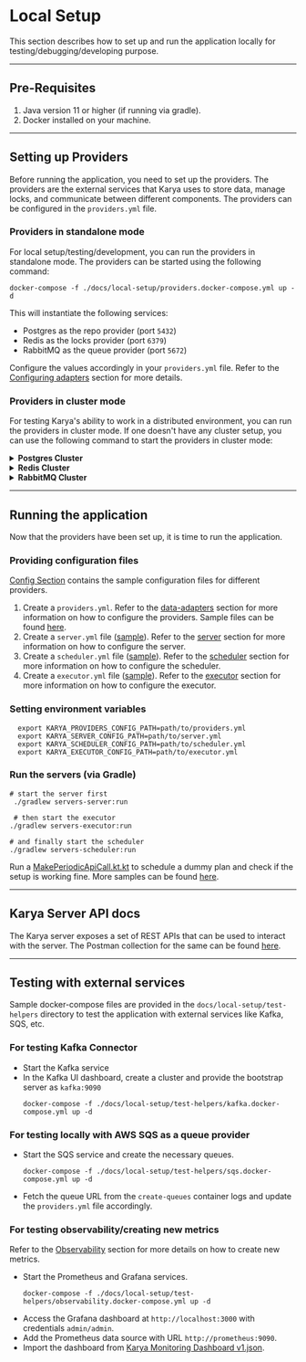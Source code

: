 # Local Setup

This section describes how to set up and run the application locally for testing/debugging/developing purpose.

---

## Pre-Requisites

1. Java version 11 or higher (if running via gradle).
2. Docker installed on your machine.

---

## Setting up Providers

Before running the application, you need to set up the providers. The providers are the external services that Karya uses to store data, manage locks, and communicate between different components. The providers can be configured in the `providers.yml` file.

### Providers in standalone mode

For local setup/testing/development, you can run the providers in standalone mode. The providers can be started using the following command:

```shell
docker-compose -f ./docs/local-setup/providers.docker-compose.yml up -d
```

This will instantiate the following services:
- Postgres as the repo provider (port `5432`)
- Redis as the locks provider (port `6379`)
- RabbitMQ as the queue provider (port `5672`)

Configure the values accordingly in your `providers.yml` file. Refer to the [Configuring adapters](./DATA_ADAPTERS.md#how-to-configure-adapters) section for more details.

### Providers in cluster mode

For testing Karya's ability to work in a distributed environment, you can run the providers in cluster mode. If one doesn't have any cluster setup, you can use the following command to start the providers in cluster mode:

<details>
<summary><strong>Postgres Cluster</strong></summary>

- This will set up a postgres cluster (1 Master, 1 Slave)
- Master runs on port `5432` and Slave runs on port `5433`

```shell
docker-compose -f ./docs/local-setup/cluster/postgres.docker-compose.yml up -d
```

</details>

<details>
<summary><strong>Redis Cluster</strong></summary>

- This will setup 3 redis instances.
- Replication has been purposely disabled for simplicity.
- All 3 run on different ports `7000`, `7001`, `7002`

1. Get the Local IP address of your machine and set it as environment variable.

    ```shell
   # For linux/mac users
    ifconfig | grep "inet "
   
   # For windows users:
   ipconfig | findstr "IPv4"
   ```
   
   ```
    # set it as environment variable
    export LOCAL_IP=192.168.0.111
    ```

2. Spin up the redis nodes:
    ```shell
    docker-compose -f ./docs/local-setup/cluster/redis.docker-compose.yml up -d
    ```
3. Create the redis cluster:
    ```shell
    zsh ./docs/local-setup/cluster/redis/create-cluster.sh
    ```

</details>

<details>
<summary><strong>RabbitMQ Cluster</strong></summary>

- This will setup a RabbitMQ cluster with 3 nodes.
- All 3 run on different ports `5672`, `5673`, `5674`

```shell
docker-compose -f ./docs/local-setup/cluster/rabbitmq.docker-compose.yml up -d
```

</details>

---

## Running the application

Now that the providers have been set up, it is time to run the application.

### Providing configuration files

[Config Section](../../configs/README.md#providers) contains the sample configuration files for different providers.

1. Create a `providers.yml`. Refer to the [data-adapters](./DATA_ADAPTERS.md) section for more information on how to configure the providers. Sample files can be found [here](../../configs/README.md#providers).
2. Create a `server.yml` file ([sample](../../configs/server.yml)). Refer to the [server](./COMPONENTS.md/#server) section for more information on how to configure the server.
3. Create a `scheduler.yml` file ([sample](../../configs/scheduler.yml)). Refer to the [scheduler](./COMPONENTS.md/#scheduler) section for more information on how to configure the scheduler.
4. Create a `executor.yml` file ([sample](../../configs/executor.yml)). Refer to the [executor](./COMPONENTS.md/#executor) section for more information on how to configure the executor.

### Setting environment variables

```shell
  export KARYA_PROVIDERS_CONFIG_PATH=path/to/providers.yml
  export KARYA_SERVER_CONFIG_PATH=path/to/server.yml
  export KARYA_SCHEDULER_CONFIG_PATH=path/to/scheduler.yml
  export KARYA_EXECUTOR_CONFIG_PATH=path/to/executor.yml
```

### Run the servers (via Gradle)

```shell
# start the server first
 ./gradlew servers-server:run
 
 # then start the executor
./gradlew servers-executor:run

# and finally start the scheduler
./gradlew servers-scheduler:run
```

Run a [MakePeriodicApiCall.kt.kt](../samples/src/main/kotlin/karya/docs/samples/MakePeriodicApiCall.kt) to schedule a dummy plan and check if the setup is working fine. More samples can be found [here](../samples/src/main/kotlin/karya/docs/samples).

---

## Karya Server API docs

The Karya server exposes a set of REST APIs that can be used to interact with the server. The Postman collection for the same can be found [here](../media/Karya.postman_collection.json).

---

## Testing with external services

Sample docker-compose files are provided in the `docs/local-setup/test-helpers` directory to test the application with external services like Kafka, SQS, etc.

### For testing Kafka Connector

- Start the Kafka service
- In the Kafka UI dashboard, create a cluster and provide the bootstrap server as `kafka:9090`
  ```shell
  docker-compose -f ./docs/local-setup/test-helpers/kafka.docker-compose.yml up -d
  ```

### For testing locally with AWS SQS as a queue provider

- Start the SQS service and create the necessary queues.
    ```shell
    docker-compose -f ./docs/local-setup/test-helpers/sqs.docker-compose.yml up -d
    ```
- Fetch the queue URL from the `create-queues` container logs and update the `providers.yml` file accordingly.

### For testing observability/creating new metrics

Refer to the [Observability](./OBSERVABILITY.md) section for more details on how to create new metrics.

- Start the Prometheus and Grafana services.
    ```shell
    docker-compose -f ./docs/local-setup/test-helpers/observability.docker-compose.yml up -d
    ```
- Access the Grafana dashboard at `http://localhost:3000` with credentials `admin/admin`.
- Add the Prometheus data source with URL `http://prometheus:9090`.
- Import the dashboard from [Karya Monitoring Dashboard v1.json](../local-setup/observability/Karya_Monitoring_Dashboard_v1.json).
